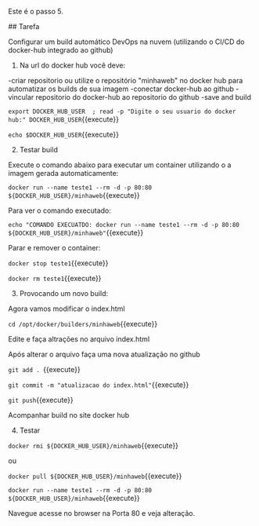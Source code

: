 Este é o passo 5.

## Tarefa

Configurar um build automático DevOps na nuvem (utilizando o CI/CD do docker-hub integrado ao github)

1) Na url do docker hub você deve:

-criar repositorio ou utilize o repositório "minhaweb" no docker hub para automatizar os builds de sua imagem
-conectar docker-hub ao github
-vincular repositorio do docker-hub ao repositorio do github
-save and build


`export DOCKER_HUB_USER  ; read -p "Digite o seu usuario do docker hub:" DOCKER_HUB_USER`{{execute}}

`echo $DOCKER_HUB_USER`{{execute}}



2) Testar build

Execute o comando abaixo para executar um container utilizando o a imagem gerada automaticamente:

`docker run --name teste1 --rm -d -p 80:80 ${DOCKER_HUB_USER}/minhaweb`{{execute}}

Para ver o comando executado:

`echo "COMANDO EXECUATDO: docker run --name teste1 --rm -d -p 80:80 ${DOCKER_HUB_USER}/minhaweb"`{{execute}}

Parar e remover o container:

`docker stop teste1`{{execute}}

`docker rm teste1`{{execute}}


3) Provocando um novo build:

Agora vamos modificar o index.html

`cd /opt/docker/builders/minhaweb`{{execute}}

Edite e faça altrações no arquivo index.html

Após alterar o arquivo faça uma nova atualização no github

`git add . `{{execute}}

`git commit -m "atualizacao do index.html"`{{execute}}

`git push`{{execute}}

Acompanhar build no site docker hub


4) Testar

`docker rmi ${DOCKER_HUB_USER}/minhaweb`{{execute}}

ou

`docker pull ${DOCKER_HUB_USER}/minhaweb`{{execute}}

`docker run --name teste1 --rm -d -p 80:80  ${DOCKER_HUB_USER}/minhaweb`{{execute}}

Navegue acesse no browser na Porta 80 e veja alteração.



